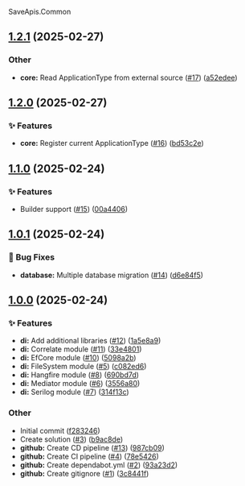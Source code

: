 SaveApis.Common
<a name="1.2.1"></a>
## [1.2.1](https://www.github.com/SaveApis/SaveApis.Common/releases/tag/v1.2.1) (2025-02-27)

### Other

* **core:** Read ApplicationType from external source ([#17](https://www.github.com/SaveApis/SaveApis.Common/issues/17)) ([a52edee](https://www.github.com/SaveApis/SaveApis.Common/commit/a52edeeaf0c39df095c0b364562a76cc8420ec0a))

<a name="1.2.0"></a>
## [1.2.0](https://www.github.com/SaveApis/SaveApis.Common/releases/tag/v1.2.0) (2025-02-27)

### ✨ Features

* **core:** Register current ApplicationType ([#16](https://www.github.com/SaveApis/SaveApis.Common/issues/16)) ([bd53c2e](https://www.github.com/SaveApis/SaveApis.Common/commit/bd53c2edfbbeb45ffb2e02a86e0d89cc4cddb38a))

<a name="1.1.0"></a>
## [1.1.0](https://www.github.com/SaveApis/SaveApis.Common/releases/tag/v1.1.0) (2025-02-24)

### ✨ Features

* Builder support ([#15](https://www.github.com/SaveApis/SaveApis.Common/issues/15)) ([00a4406](https://www.github.com/SaveApis/SaveApis.Common/commit/00a4406a4914f2cd7c2dcd612521fbea5e481d88))

<a name="1.0.1"></a>
## [1.0.1](https://www.github.com/SaveApis/SaveApis.Common/releases/tag/v1.0.1) (2025-02-24)

### 🐛 Bug Fixes

* **database:** Multiple database migration ([#14](https://www.github.com/SaveApis/SaveApis.Common/issues/14)) ([d6e84f5](https://www.github.com/SaveApis/SaveApis.Common/commit/d6e84f5a1d8d3949b856cd8f1276f6d9a76d5e92))

<a name="1.0.0"></a>
## [1.0.0](https://www.github.com/SaveApis/SaveApis.Common/releases/tag/v1.0.0) (2025-02-24)

### ✨ Features

* **di:** Add additional libraries ([#12](https://www.github.com/SaveApis/SaveApis.Common/issues/12)) ([1a5e8a9](https://www.github.com/SaveApis/SaveApis.Common/commit/1a5e8a938fc8629177cd44fcaf87ef952dc2ee10))
* **di:** Correlate module ([#11](https://www.github.com/SaveApis/SaveApis.Common/issues/11)) ([33e4801](https://www.github.com/SaveApis/SaveApis.Common/commit/33e480166396d7dbc42baf783e7c88bd5445678b))
* **di:** EfCore module ([#10](https://www.github.com/SaveApis/SaveApis.Common/issues/10)) ([5098a2b](https://www.github.com/SaveApis/SaveApis.Common/commit/5098a2b3916086ececad7b5b98a1ee636edf43ce))
* **di:** FileSystem module ([#5](https://www.github.com/SaveApis/SaveApis.Common/issues/5)) ([c082ed6](https://www.github.com/SaveApis/SaveApis.Common/commit/c082ed620594ebf0e579422ae384733a978406b7))
* **di:** Hangfire module ([#8](https://www.github.com/SaveApis/SaveApis.Common/issues/8)) ([690bd7d](https://www.github.com/SaveApis/SaveApis.Common/commit/690bd7dd97863b0ce499a72dd76c3a4a47b5073b))
* **di:** Mediator module ([#6](https://www.github.com/SaveApis/SaveApis.Common/issues/6)) ([3556a80](https://www.github.com/SaveApis/SaveApis.Common/commit/3556a80df9b948e5dd166c21bc367ee096460f88))
* **di:** Serilog module ([#7](https://www.github.com/SaveApis/SaveApis.Common/issues/7)) ([314f13c](https://www.github.com/SaveApis/SaveApis.Common/commit/314f13ca968ccd83aa21d545e4b38e0bdb83886a))

### Other

* Initial commit ([f283246](https://www.github.com/SaveApis/SaveApis.Common/commit/f283246ee213a62183da49cc950141f9ebb67074))
* Create solution ([#3](https://www.github.com/SaveApis/SaveApis.Common/issues/3)) ([b9ac8de](https://www.github.com/SaveApis/SaveApis.Common/commit/b9ac8deb2086fc96731b88a02140b368cc65a071))
* **github:** Create CD pipeline ([#13](https://www.github.com/SaveApis/SaveApis.Common/issues/13)) ([987cb09](https://www.github.com/SaveApis/SaveApis.Common/commit/987cb09a3bb6284011ad9619227de5a66b4b7b8f))
* **github:** Create CI pipeline ([#4](https://www.github.com/SaveApis/SaveApis.Common/issues/4)) ([78e5426](https://www.github.com/SaveApis/SaveApis.Common/commit/78e5426dbc4ab366f8f5ec5e34eecd48623fcbfd))
* **github:** Create dependabot.yml ([#2](https://www.github.com/SaveApis/SaveApis.Common/issues/2)) ([93a23d2](https://www.github.com/SaveApis/SaveApis.Common/commit/93a23d2ede3bc76132fb619901ba4326c0c9eb5e))
* **github:** Create gitignore ([#1](https://www.github.com/SaveApis/SaveApis.Common/issues/1)) ([3c8441f](https://www.github.com/SaveApis/SaveApis.Common/commit/3c8441fc187d096cdb24318239eeed063cb67a9a))

